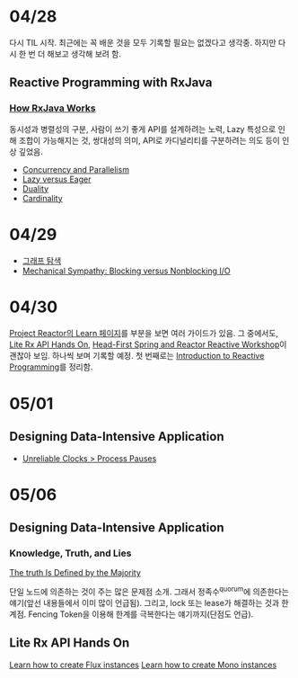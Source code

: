 # 04/28

다시 TIL 시작. 최근에는 꼭 배운 것을 모두 기록할 필요는 없겠다고 생각중. 하지만 다시 한 번 더 해보고 생각해 보려 함.

## Reactive Programming with RxJava

### [How RxJava Works](<https://github.com/codehumane/what-i-learned/tree/master/book/reactive-programming-with-rxjava#how-rxjava-works>)

동시성과 병렬성의 구분, 사람이 쓰기 좋게 API를 설계하려는 노력, Lazy 특성으로 인해 조합이 가능해지는 것, 쌍대성의 의미, API로 카디널리티를 구분하려는 의도 등이 인상 깊었음.

- [Concurrency and Parallelism](https://github.com/codehumane/what-i-learned/tree/master/book/reactive-programming-with-rxjava#concurrency-and-parallelism)
- [Lazy versus Eager](https://github.com/codehumane/what-i-learned/tree/master/book/reactive-programming-with-rxjava#lazy-versus-eager)
- [Duality](<https://github.com/codehumane/what-i-learned/tree/master/book/reactive-programming-with-rxjava#duality>)
- [Cardinality](<https://github.com/codehumane/what-i-learned/tree/master/book/reactive-programming-with-rxjava#cardinality>)

# 04/29

- [그래프 탐색](https://github.com/codehumane/what-i-learned/tree/master/book/algorithms-explained-animated#%EA%B7%B8%EB%9E%98%ED%94%84-%ED%83%90%EC%83%89)
- [Mechanical Sympathy: Blocking versus Nonblocking I/O](https://github.com/codehumane/what-i-learned/tree/master/book/reactive-programming-with-rxjava#mechanical-sympathy-blocking-versus-nonblocking-io)

# 04/30

[Project Reactor의 Learn 페이지](https://projectreactor.io/learn)를 부분을 보면 여러 가이드가 있음. 그 중에서도, [Lite Rx API Hands On](https://tech.io/playgrounds/929/reactive-programming-with-reactor-3/Intro), [Head-First Spring and Reactor Reactive Workshop](https://github.com/reactor/head-first-reactive-with-spring-and-reactor/tree/start/docs)이 괜찮아 보임. 하나씩 보며 기록할 예정. 첫 번째로는 [Introduction to Reactive Programming](https://github.com/codehumane/what-i-learned/blob/master/document/reactive-programming-with-reactor-3.md#introduction-to-reactive-programming)를 정리함.

# 05/01

## Designing Data-Intensive Application

- [Unreliable Clocks > Process Pauses](https://github.com/codehumane/what-i-learned/blob/master/book/ddia/Distributed-Data.md#process-pauses)

# 05/06

## Designing Data-Intensive Application

### Knowledge, Truth, and Lies

[The truth Is Defined by the Majority](https://github.com/codehumane/what-i-learned/blob/master/book/ddia/Distributed-Data.md#the-truth-is-defined-by-the-majority)

단일 노드에 의존하는 것이 주는 많은 문제점 소개. 그래서 정족수<sup>quorum</sup>에 의존한다는 얘기(앞선 내용들에서 이미 많이 언급됨). 그리고, lock 또는 lease가 해결하는 것과 한계점. Fencing Token을 이용해 한계를 극복한다는 얘기까지(단점도 언급).

## Lite Rx API Hands On

[Learn how to create Flux instances](https://github.com/codehumane/what-i-learned/blob/master/document/reactive-programming-with-reactor-3.md#learn-how-to-create-flux-instances)
[Learn how to create Mono instances](https://github.com/codehumane/what-i-learned/blob/master/document/reactive-programming-with-reactor-3.md#learn-how-to-create-mono-instances)

